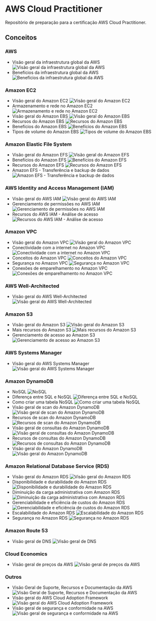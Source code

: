 # AWS Cloud Practitioner

Repositório de preparação para a certificação AWS Cloud Practitioner.

## Conceitos

### AWS
- Visão geral da infraestrutura global da AWS
![Visão geral da infraestrutura global da AWS](src/img/20250618003922.png)
- Benefícios da infraestrutura global da AWS
![Benefícios da infraestrutura global da AWS](src/img/20250618004318.png)

### Amazon EC2
- Visão geral do Amazon EC2
![Visão geral do Amazon EC2](src/img/20250618225525.png)
- Armazenamento e rede no Amazon EC2
![Armazenamento e rede no Amazon EC2](src/img/20250618230625.png)
- Visão geral do Amazon EBS
![Visão geral do Amazon EBS](src/img/20250618231114.png)
- Recursos do Amazon EBS
![Recursos do Amazon EBS](src/img/20250618231651.png)
- Benefícios do Amazon EBS
![Benefícios do Amazon EBS](src/img/20250618232139.png)
- Tipos de volume do Amazon EBS
![Tipos de volume do Amazon EBS](src/img/20250618232624.png)

### Amazon Elastic File System
- Visão geral do Amazon EFS
![Visão geral do Amazon EFS](src/img/20250626193537.png)
- Benefícios do Amazon EFS
![Benefícios do Amazon EFS](src/img/20250626194003.png)
- Recursos do Amazon EFS
![Recursos do Amazon EFS](src/img/20250626194404.png)
- Amazon EFS - Transferência e backup de dados
![Amazon EFS - Transferência e backup de dados](src/img/20250626194703.png)

### AWS Identity and Access Management (IAM)
- Visão geral do AWS IAM
![Visão geral do AWS IAM](src/img/20250625202810.png)
- Gerenciamento de permissões no AWS IAM
![Gerenciamento de permissões no AWS IAM](src/img/20250625213332.png)
- Recursos do AWS IAM - Análise de acesso
![Recursos do AWS IAM - Análise de acesso](src/img/20250625213828.png)

### Amazon VPC
- Visão geral do Amazon VPC
![Visão geral do Amazon VPC](src/img/20250622134735.png)
- Conectividade com a internet no Amazon VPC
![Conectividade com a internet no Amazon VPC](src/img/20250622135258.png)
- Conceitos do Amazon VPC
![Conceitos do Amazon VPC](src/img/20250622140527.png)
- Segurança no Amazon VPC
![Segurança no Amazon VPC](src/img/20250622141816.png)
- Conexões de emparelhamento no Amazon VPC
![Conexões de emparelhamento no Amazon VPC](src/img/20250623000955.png)

### AWS Well-Architected
- Visão geral do AWS Well-Architected
![Visão geral do AWS Well-Architected](src/img/20250618004953.png)

### Amazon S3
- Visão geral do Amazon S3
![Visão geral do Amazon S3](src/img/20250618001705.png)
- Mais recursos do Amazon S3
![Mais recursos do Amazon S3](src/img/20250618002511.png)
- Gerenciamento de acesso ao Amazon S3
![Gerenciamento de acesso ao Amazon S3](src/img/20250618003044.png)

### AWS Systems Manager
- Visão geral do AWS Systems Manager
![Visão geral do AWS Systems Manager](src/img/20250621190159.png)

### Amazon DynamoDB
- NoSQL
![NoSQL](src/img/20250624201957.png)
- Diferença entre SQL e NoSQL
![Diferença entre SQL e NoSQL](src/img/20250624203809.png)
- Como criar uma tabela NoSQL
![Como criar uma tabela NoSQL](src/img/20250624204354.png)
- Visão geral de scan do Amazon DynamoDB
![Visão geral de scan do Amazon DynamoDB](src/img/20250624204938.png)
- Recursos de scan do Amazon DynamoDB
![Recursos de scan do Amazon DynamoDB](src/img/20250624210225.png)
- Visão geral de consultas do Amazon DynamoDB
![Visão geral de consultas do Amazon DynamoDB](src/img/20250624212030.png)
- Recursos de consultas do Amazon DynamoDB
![Recursos de consultas do Amazon DynamoDB](src/img/20250624213224.png)
- Visão geral do Amazon DynamoDB
![Visão geral do Amazon DynamoDB](src/img/20250624213854.png)

### Amazon Relational Database Service (RDS)
- Visão geral do Amazon RDS
![Visão geral do Amazon RDS](src/img/20250623215225.png)
- Disponibilidade e durabilidade do Amazon RDS
![Disponibilidade e durabilidade do Amazon RDS](src/img/20250623220230.png)
- Diminuição da carga administrativa com Amazon RDS
![Diminuição da carga administrativa com Amazon RDS](src/img/20250623221309.png)
- Gerenciabilidade e eficiência de custos do Amazon RDS
![Gerenciabilidade e eficiência de custos do Amazon RDS](src/img/20250623221852.png)
- Escalabilidade do Amazon RDS
![Escalabilidade do Amazon RDS](src/img/20250623222832.png)
- Segurança no Amazon RDS
![Segurança no Amazon RDS](src/img/20250623223936.png)

### Amazon Route 53
- Visão geral de DNS
![Visão geral de DNS](src/img/20250618233525.png)

### Cloud Economics
- Visão geral de preços da AWS
![Visão geral de preços da AWS](src/img/20250622093658.png)

### Outros
- Visão Geral de Suporte, Recursos e Documentação da AWS
![Visão Geral de Suporte, Recursos e Documentação da AWS](src/img/20250618233935.png)
- Visão geral do AWS Cloud Adoption Framework
![Visão geral do AWS Cloud Adoption Framework](src/img/20250622094114.png)
- Visão geral de segurança e conformidade na AWS
![Visão geral de segurança e conformidade na AWS](src/img/20250625202324.png)
